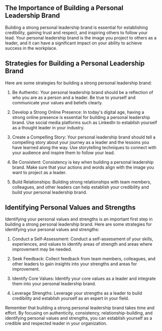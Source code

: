 
The Importance of Building a Personal Leadership Brand
------------------------------------------------------

Building a strong personal leadership brand is essential for establishing credibility, gaining trust and respect, and inspiring others to follow your lead. Your personal leadership brand is the image you project to others as a leader, and it can have a significant impact on your ability to achieve success in the workplace.

Strategies for Building a Personal Leadership Brand
---------------------------------------------------

Here are some strategies for building a strong personal leadership brand:

1. Be Authentic: Your personal leadership brand should be a reflection of who you are as a person and a leader. Be true to yourself and communicate your values and beliefs clearly.

2. Develop a Strong Online Presence: In today's digital age, having a strong online presence is essential for building a personal leadership brand. Use social media platforms such as LinkedIn to establish yourself as a thought leader in your industry.

3. Create a Compelling Story: Your personal leadership brand should tell a compelling story about your journey as a leader and the lessons you have learned along the way. Use storytelling techniques to connect with your audience and inspire them to follow your lead.

4. Be Consistent: Consistency is key when building a personal leadership brand. Make sure that your actions and words align with the image you want to project as a leader.

5. Build Relationships: Building strong relationships with team members, colleagues, and other leaders can help establish your credibility and build your personal leadership brand.

Identifying Personal Values and Strengths
-----------------------------------------

Identifying your personal values and strengths is an important first step in building a strong personal leadership brand. Here are some strategies for identifying your personal values and strengths:

1. Conduct a Self-Assessment: Conduct a self-assessment of your skills, experiences, and values to identify areas of strength and areas where improvement may be needed.

2. Seek Feedback: Collect feedback from team members, colleagues, and other leaders to gain insights into your strengths and areas for improvement.

3. Identify Core Values: Identify your core values as a leader and integrate them into your personal leadership brand.

4. Leverage Strengths: Leverage your strengths as a leader to build credibility and establish yourself as an expert in your field.

Remember that building a strong personal leadership brand takes time and effort. By focusing on authenticity, consistency, relationship-building, and identifying personal values and strengths, you can establish yourself as a credible and respected leader in your organization.
